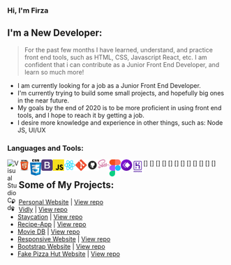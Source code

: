 ### Hi, I'm Firza

## I'm a New Developer:

> For the past few months I have learned, understand, and practice front end tools, such as HTML, CSS, Javascript
> React, etc. I am confident that i can contribute as a Junior Front End Developer, and learn so much more!

- I am currently looking for a job as a Junior Front End Developer.
- I'm currently trying to build some small projects, and hopefully big ones in the near future.
- My goals by the end of 2020 is to be more proficient in using front end tools, and I hope to reach it by getting a job.
- I desire more knowledge and experience in other things, such as: Node JS, UI/UX

### Languages and Tools:

[<img align="left" alt="Visual Studio Code" width="26px" src="https://raw.githubusercontent.com/firzatullahd/firzatullahd/master/img/vscode.ico" />]
[<img align="left" alt="html" width="26px" src="https://raw.githubusercontent.com/firzatullahd/firzatullahd/master/img/html.png" />]
[<img align="left" alt="css" width="26px" src="https://raw.githubusercontent.com/firzatullahd/firzatullahd/master/img/css.png" />]
[<img align="left" alt="bootstrap" width="26px" src="https://raw.githubusercontent.com/firzatullahd/firzatullahd/master/img/bootstrap.png" />]
[<img align="left" alt="js" width="26px" src="https://raw.githubusercontent.com/firzatullahd/firzatullahd/master/img/js.png" />]
[<img align="left" alt="react" width="26px" src="https://raw.githubusercontent.com/firzatullahd/firzatullahd/master/img/React.png" />]
[<img align="left" alt="git" width="26px" src="https://raw.githubusercontent.com/firzatullahd/firzatullahd/master/img/git.png" />]
[<img align="left" alt="github" width="26px" src="https://raw.githubusercontent.com/firzatullahd/firzatullahd/master/img/github.png" />]
[<img align="left" alt="sass" width="26px" src="https://raw.githubusercontent.com/firzatullahd/firzatullahd/master/img/sass.png" />]
[<img align="left" alt="figma" width="26px" src="https://raw.githubusercontent.com/firzatullahd/firzatullahd/master/img/figma.png" />]
[<img align="left" alt="whimsical" width="26px" src="https://raw.githubusercontent.com/firzatullahd/firzatullahd/master/img/whimsical.png" />]
[<img align="left" alt="heroku" width="26px" src="https://raw.githubusercontent.com/firzatullahd/firzatullahd/master/img/heroku.png" />]

## Some of My Projects:

- [Personal Website] | [View repo](https://github.com/firzatullahd/firzatullahd.github.io)
- [Vidly] | [View repo](https://github.com/firzatullahd/vidly)
- [Staycation] | [View repo](https://github.com/firzatullahd/staycation)
- [Recipe-App] | [View repo](https://github.com/firzatullahd/recipe-app)
- [Movie DB] | [View repo](https://github.com/firzatullahd/implement-moviedb-api)
- [Responsive Website] | [View repo](https://github.com/firzatullahd/responsive-web)
- [Bootstrap Website] | [View repo](https://github.com/firzatullahd/bootstrap)
- [Fake Pizza Hut Website] | [View repo](https://github.com/firzatullahd/wpu-hut)

[personal website]: https://firzatullahd.github.io
[bootstrap website]: https://firzatullahd.github.io/bootstrap
[vidly]: https://firzatullahd-vidly.herokuapp.com/
[staycation]: https://firzatullahd-staycation.herokuapp.com/
[recipe-app]: https://firzatullahd-recipe-app.herokuapp.com/
[responsive website]: https://firzatullahd.github.io/responsive-web
[movie db]: https://firzatullahd.github.io/implement-moviedb-api
[fake pizza hut website]: https://firzatullahd.github.io/wpu-hut
